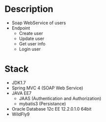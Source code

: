 Description
===============

* Soap WebService of users
* Endpoint
    * Create user
    * Update user
    * Get user info
    * Login user

Stack
========

* JDK1.7
* Spring MVC 4 (SOAP Web Service)
* JAVA EE7
    * JAAS (Authentication and Authorization)
    * mybatis3 (Persistance)
* Oracle Database 12c EE 12.2.0.1.0 64bit
* WildFly9

